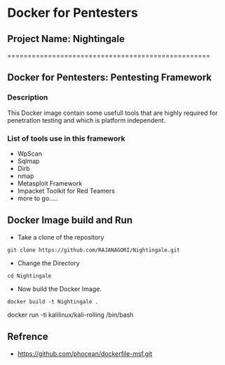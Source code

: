 # Docker for Pentesters
## Project Name: Nightingale
==================================================
## Docker for Pentesters: Pentesting Framework 

### Description
This Docker image contain some usefull tools that are highly required for penetration testing and which is platform independent.

### List of tools use in this framework
- WpScan
- Sqlmap
- Dirb
- nmap
- Metasploit Framework
- Impacket Toolkit for Red Teamers
- more to go.....

## Docker Image build and Run 
- Take a clone of the repository
```
git clone https://github.com/RAJANAGORI/Nightingale.git

```
- Change the Directory
```
cd Nightingale
```
- Now build the Docker Image.
```
docker build -t Nightingale .
```











docker run -ti kalilinux/kali-rolling /bin/bash



## Refrence 
- https://github.com/phocean/dockerfile-msf.git